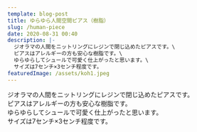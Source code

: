 ```yaml
---
template: blog-post
title: ゆらゆら人間空間ピアス（樹脂）
slug: /human-piece
date: 2020-08-31 00:40
description: |-
  ジオラマの人間をニットリングにレジンで閉じ込めたピアスです。\
  ピアスはアレルギーの方も安心な樹脂です。\
  ゆらゆらしてシュールで可愛く仕上がったと思います。\
  サイズは7センチ×3センチ程度です。
featuredImage: /assets/koh1.jpeg
---
```

ジオラマの人間をニットリングにレジンで閉じ込めたピアスです。\
ピアスはアレルギーの方も安心な樹脂です。\
ゆらゆらしてシュールで可愛く仕上がったと思います。\
サイズは7センチ×3センチ程度です。